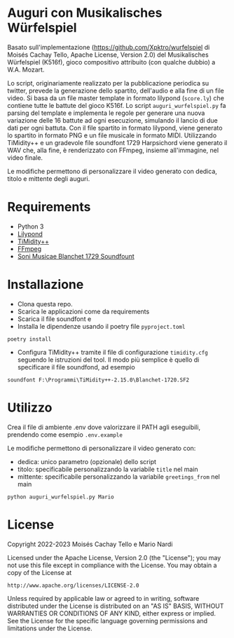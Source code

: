 # Auguri con Musikalisches Würfelspiel

Basato sull'implementazione (https://github.com/Xpktro/wurfelspiel di Moisés Cachay Tello, Apache License, Version 2.0) del Musikalisches Würfelspiel (K516f), gioco compositivo attribuito (con qualche dubbio) a W.A. Mozart.

Lo script, originariamente realizzato per la pubblicazione periodica su twitter, prevede la generazione dello spartito, dell'audio e alla fine di un file video.
Si basa da un file master template in formato lilypond (`score.ly`) che contiene tutte le battute del gioco K516f. Lo script `auguri_wurfelspiel.py` fa parsing del template e implementa le regole per generare una nuova variazione delle 16 battute ad ogni esecuzione, simulando il lancio di due dati per ogni battuta.
Con il file spartito in formato lilypond, viene generato lo spartito in formato PNG e un file musicale in formato MIDI. Utilizzando TiMidity++ e un gradevole file soundfont 1729 Harpsichord viene generato il WAV che, alla fine, è renderizzato con FFmpeg, insieme all'immagine, nel video finale.

Le modifiche permettono di personalizzare il video generato con dedica, titolo e mittente degli auguri.

# Requirements
* Python 3
* [Lilypond](http://lilypond.org/)
* [TiMidity++](http://timidity.sourceforge.net/)
* [FFmpeg](https://www.ffmpeg.org/)
* [Soni Musicae Blanchet 1729 Soundfount](http://sonimusicae.free.fr/blanchet1-en.html)

# Installazione

* Clona questa repo.
* Scarica le applicazioni come da requirements
* Scarica il file soundfont e 
* Installa le dipendenze usando il poetry file `pyproject.toml`
```
poetry install
```
* Configura TiMidity++ tramite il file di configurazione `timidity.cfg` seguendo le istruzioni del tool. 
Il modo più semplice è quello di specificare il file soundfond, ad esempio
```
soundfont F:\Programmi\TiMidity++-2.15.0\Blanchet-1720.SF2
```

# Utilizzo
Crea il file di ambiente .env dove valorizzare il PATH agli eseguibili, prendendo come esempio `.env.example`


Le modifiche permettono di personalizzare il video generato con:
- dedica: unico parametro (opzionale) dello script
- titolo: specificabile personalizzando la variabile `title` nel main
- mittente: specificabile personalizzando la variabile `greetings_from` nel main
```
python auguri_wurfelspiel.py Mario
```


# License
Copyright 2022-2023 Moisés Cachay Tello e Mario Nardi

Licensed under the Apache License, Version 2.0 (the "License");
you may not use this file except in compliance with the License.
You may obtain a copy of the License at

    http://www.apache.org/licenses/LICENSE-2.0

Unless required by applicable law or agreed to in writing, software
distributed under the License is distributed on an "AS IS" BASIS,
WITHOUT WARRANTIES OR CONDITIONS OF ANY KIND, either express or implied.
See the License for the specific language governing permissions and
limitations under the License.
